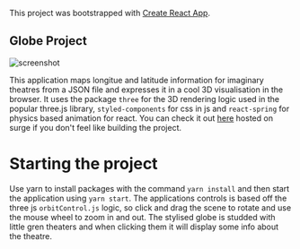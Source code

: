 This project was bootstrapped with [Create React App](https://github.com/facebook/create-react-app).

## Globe Project

![screenshot](https://git-repo-img.s3.eu-west-2.amazonaws.com/globe-project.png)

This application maps longitue and latitude information for imaginary theatres from a JSON file and expresses it in a cool 3D visualisation in the browser. It uses the package `three` for the 3D rendering logic used in the popular three.js library, `styled-components` for css in js and `react-spring` for physics based animation for react. You can check it out [here](https://globe-project.surge.sh/) hosted on surge if you don't feel like building the project.

# Starting the project

Use yarn to install packages with the command `yarn install` and then start the application using `yarn start`. The applications controls is based off the three js `orbitControl.js` logic, so click and drag the scene to rotate and use the mouse wheel to zoom in and out. The stylised globe is studded with little gren theaters and when clicking them it will display some info about the theatre.

